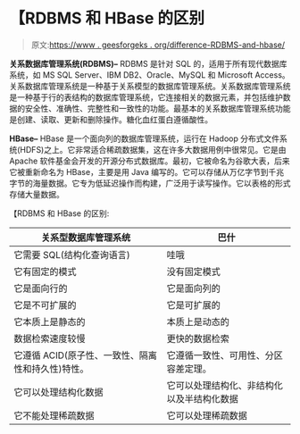 # 【RDBMS 和 HBase 的区别

> 原文:[https://www . geesforgeks . org/difference-RDBMS-and-hbase/](https://www.geeksforgeeks.org/difference-between-rdbms-and-hbase/)

**关系数据库管理系统(RDBMS)–**
RDBMS 是针对 SQL 的，适用于所有现代数据库系统，如 MS SQL Server、IBM DB2、Oracle、MySQL 和 Microsoft Access。关系数据库管理系统是一种基于关系模型的数据库管理系统。关系数据库管理系统是一种基于行的表结构的数据库管理系统，它连接相关的数据元素，并包括维护数据的安全性、准确性、完整性和一致性的功能。最基本的关系数据库管理系统功能是创建、读取、更新和删除操作。糖化血红蛋白遵循酸性。

**HBase–**
HBase 是一个面向列的数据库管理系统，运行在 Hadoop 分布式文件系统(HDFS)之上。它非常适合稀疏数据集，这在许多大数据用例中很常见。它是由 Apache 软件基金会开发的开源分布式数据库。最初，它被命名为谷歌大表，后来它被重新命名为 HBase，主要是用 Java 编写的。它可以存储从万亿字节到千兆字节的海量数据。它专为低延迟操作而构建，广泛用于读写操作。它以表格的形式存储大量数据。

【RDBMS 和 HBase 的区别:

| 关系型数据库管理系统 | 巴什 |
| --- | --- |
| 它需要 SQL(结构化查询语言) | 哇哦 |
| 它有固定的模式 | 没有固定模式 |
| 它是面向行的 | 它是面向列的 |
| 它是不可扩展的 | 它是可扩展的 |
| 它本质上是静态的 | 本质上是动态的 |
| 数据检索速度较慢 | 更快的数据检索 |
| 它遵循 ACID(原子性、一致性、隔离性和持久性)特性。 | 它遵循一致性、可用性、分区容差定理。 |
| 它可以处理结构化数据 | 它可以处理结构化、非结构化以及半结构化数据 |
| 它不能处理稀疏数据 | 它可以处理稀疏数据 |